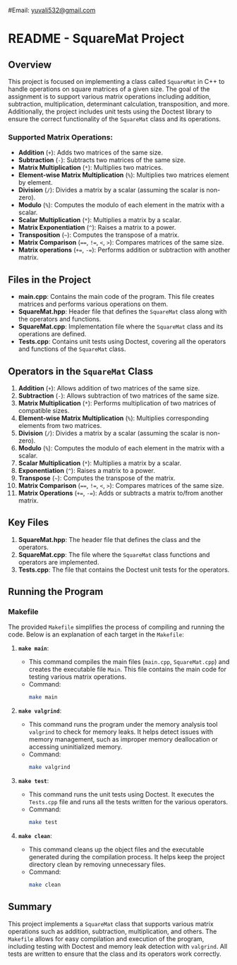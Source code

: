 #Email: yuvali532@gmail.com

# README - SquareMat Project

## Overview ##

This project is focused on implementing a class called `SquareMat` in C++ to handle operations on square matrices of a given size. The goal of the assignment is to support various matrix operations including addition, subtraction, multiplication, determinant calculation, transposition, and more. Additionally, the project includes unit tests using the Doctest library to ensure the correct functionality of the `SquareMat` class and its operations.

### Supported Matrix Operations:
- **Addition** (`+`): Adds two matrices of the same size.
- **Subtraction** (`-`): Subtracts two matrices of the same size.
- **Matrix Multiplication** (`*`): Multiplies two matrices.
- **Element-wise Matrix Multiplication** (`%`): Multiplies two matrices element by element.
- **Division** (`/`): Divides a matrix by a scalar (assuming the scalar is non-zero).
- **Modulo** (`%`): Computes the modulo of each element in the matrix with a scalar.
- **Scalar Multiplication** (`*`): Multiplies a matrix by a scalar.
- **Matrix Exponentiation** (`^`): Raises a matrix to a power.
- **Transposition** (`~`): Computes the transpose of a matrix.
- **Matrix Comparison** (`==`, `!=`, `<`, `>`): Compares matrices of the same size.
- **Matrix operations** (`+=`, `-=`): Performs addition or subtraction with another matrix.

## Files in the Project ##

- **main.cpp**: Contains the main code of the program. This file creates matrices and performs various operations on them.
- **SquareMat.hpp**: Header file that defines the `SquareMat` class along with the operators and functions.
- **SquareMat.cpp**: Implementation file where the `SquareMat` class and its operations are defined.
- **Tests.cpp**: Contains unit tests using Doctest, covering all the operators and functions of the `SquareMat` class.

## Operators in the `SquareMat` Class ##

1. **Addition** (`+`): Allows addition of two matrices of the same size.
2. **Subtraction** (`-`): Allows subtraction of two matrices of the same size.
3. **Matrix Multiplication** (`*`): Performs multiplication of two matrices of compatible sizes.
4. **Element-wise Matrix Multiplication** (`%`): Multiplies corresponding elements from two matrices.
5. **Division** (`/`): Divides a matrix by a scalar (assuming the scalar is non-zero).
6. **Modulo** (`%`): Computes the modulo of each element in the matrix with a scalar.
7. **Scalar Multiplication** (`*`): Multiplies a matrix by a scalar.
8. **Exponentiation** (`^`): Raises a matrix to a power.
9. **Transpose** (`~`): Computes the transpose of the matrix.
10. **Matrix Comparison** (`==`, `!=`, `<`, `>`): Compares matrices of the same size.
11. **Matrix Operations** (`+=`, `-=`): Adds or subtracts a matrix to/from another matrix.

## Key Files ##

1. **SquareMat.hpp**: The header file that defines the class and the operators.
2. **SquareMat.cpp**: The file where the `SquareMat` class functions and operators are implemented.
3. **Tests.cpp**: The file that contains the Doctest unit tests for the operators.

## Running the Program ##

### Makefile

The provided `Makefile` simplifies the process of compiling and running the code. Below is an explanation of each target in the `Makefile`:

1. **`make main`**:
   - This command compiles the main files (`main.cpp`, `SquareMat.cpp`) and creates the executable file `Main`. This file contains the main code for testing various matrix operations.
   - Command:  
     ```bash
     make main
     ```

2. **`make valgrind`**:
   - This command runs the program under the memory analysis tool `valgrind` to check for memory leaks. It helps detect issues with memory management, such as improper memory deallocation or accessing uninitialized memory.
   - Command:  
     ```bash
     make valgrind
     ```

3. **`make test`**:
   - This command runs the unit tests using Doctest. It executes the `Tests.cpp` file and runs all the tests written for the various operators.
   - Command:  
     ```bash
     make test
     ```

4. **`make clean`**:
   - This command cleans up the object files and the executable generated during the compilation process. It helps keep the project directory clean by removing unnecessary files.
   - Command:  
     ```bash
     make clean
     ```

## Summary ##

This project implements a `SquareMat` class that supports various matrix operations such as addition, subtraction, multiplication, and others. The `Makefile` allows for easy compilation and execution of the program, including testing with Doctest and memory leak detection with `valgrind`. All tests are written to ensure that the class and its operators work correctly.
